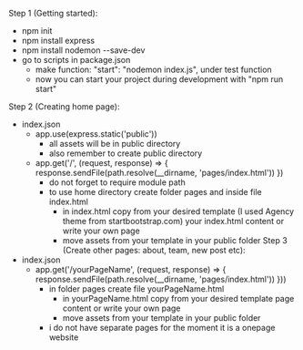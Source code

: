 Step 1 (Getting started): 
- npm init
- npm install express
- npm install nodemon --save-dev
- go to scripts in package.json
	- make function: "start": "nodemon index.js", under test function
	- now you can start your project during development with "npm run start"


Step 2 (Creating home page): 
- index.json
	- app.use(express.static('public'))
		- all assets will be in public directory
		- also remember to create public directory
	- app.get('/', (request, response) => {
			response.sendFile(path.resolve(__dirname, 'pages/index.html'))
		})
		- do not forget to require module path
		- to use home directory create folder pages and inside file index.html
			- in index.html copy from your desired template (I used Agency theme from startbootstrap.com) your index.html content or write your own page
			- move assets from your template in your public folder
Step 3 (Create other pages: about, team, new post etc):
- index.json
	- app.get('/yourPageName', (request, response) => {
			response.sendFile(path.resolve(__dirname, 'pages/index.html'))
		}))
		- in folder pages create file yourPageName.html
			- in yourPageName.html copy from your desired template page content or write your own page
			- move assets from your template in your public folder
		- i do not have separate pages for the moment it is a onepage website

